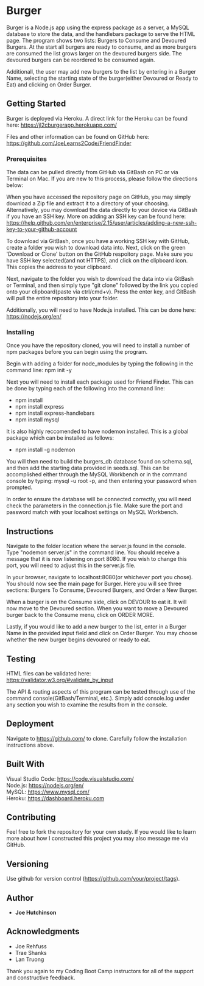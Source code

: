 # Burger

Burger is a Node.js app using the express package as a server, a MySQL database to store the data, and the handlebars package to serve the HTML page.  The program shows two lists: Burgers to Consume and Devoured Burgers.  At the start all burgers are ready to consume, and as more burgers are consumed the list grows larger on the devoured burgers side.  The devoured burgers can be reordered to be consumed again.

Additionall, the user may add new burgers to the list by entering in a Burger Name, selecting the starting state of the burger(either Devoured or Ready to Eat) and clicking on Order Burger.  


## Getting Started

Burger is deployed via Heroku.  A direct link for the Heroku can be found here: https://jl2cburgerapp.herokuapp.com/

Files and other information can be found on GitHub here: https://github.com/JoeLearns2Code/FriendFinder

### Prerequisites

The data can be pulled directly from GitHub via GitBash on PC or via Terminal on Mac.  If you are new to this process, please follow the directions below:

When you have accessed the repository page on GitHub, you may simply download a Zip file and extract it to a directory of your choosing.  Alternatively, you may download the data directly to your device via GitBash if you have an SSH key.  More on adding an SSH key can be found here: https://help.github.com/en/enterprise/2.15/user/articles/adding-a-new-ssh-key-to-your-github-account

To download via GitBash, once you have a working SSH key with GitHub, create a folder you wish to download data into.  Next, click on the green 'Download or Clone' button on the GitHub respoitory page.  Make sure you have SSH key selected(and not HTTPS), and click on the clipboard icon.  This copies the address to your clipboard.

Next, navigate to the folder you wish to download the data into via GitBash or Terminal, and then simply type "git clone" followed by the link you copied onto your clipboard(paste via ctrl/cmd+v).  Press the enter key, and GitBash will pull the entire repository into your folder.

Additionally, you will need to have Node.js installed.  This can be done here: https://nodejs.org/en/


### Installing

Once you have the repository cloned, you will need to install a number of npm packages before you can begin using the program.  

Begin with adding a folder for node_modules by typing the following in the command line: npm init -y

Next you will need to install each package used for Friend Finder.  This can be done by typing each of the following into the command line:

* npm install
* npm install express
* npm install express-handlebars
* npm install mysql

It is also highly reccomended to have nodemon installed.  This is a global package which can be installed as follows:

* npm install -g nodemon

You will then need to build the burgers_db database found on schema.sql, and then add the starting data provided in seeds.sql.  This can be accomplished either through the MySQL Workbench or in the command console by typing: mysql -u root -p, and then entering your password when prompted.

In order to ensure the database will be connected correctly, you will need check the parameters in the connection.js file.  Make sure the port and password match with your localhost settings on MySQL Workbench.


## Instructions

Navigate to the folder location where the server.js found in the console.  Type "nodemon server.js" in the command line.  You should receive a message that it is now listening on port 8080.  If you wish to change this port, you will need to adjust this in the server.js file.

In your browser, navigate to localhost:8080(or whichever port you chose).  You should now see the main page for Burger.  Here you will see three sections: Burgers To Consume, Devoured Burgers, and Order a New Burger.

When a burger is on the Consume side, click on DEVOUR to eat it.  It will now move to the Devoured section.  When you want to move a Devoured burger back to the Consume menu, click on ORDER MORE.

Lastly, if you would like to add a new burger to the list, enter in a Burger Name in the provided input field and click on Order Burger.  You may choose whether the new burger begins devoured or ready to eat.


## Testing

HTML files can be validated here: https://validator.w3.org/#validate_by_input

The API & routing aspects of this program can be tested through use of the command console(GitBash/Terminal, etc.).  Simply add console.log under any section you wish to examine the results from in the console.


  


## Deployment

Navigate to https://github.com/ to clone.  Carefully follow the installation instructions above.


## Built With

Visual Studio Code: https://code.visualstudio.com/  
Node.js: https://nodejs.org/en/  
MySQL: https://www.mysql.com/  
Heroku: https://dashboard.heroku.com


## Contributing

Feel free to fork the repository for your own study.  If you would like to learn more about how I constructed this project you may also message me via GitHub.


## Versioning

Use github for version control (https://github.com/your/project/tags).


## Author

* **Joe Hutchinson**


## Acknowledgments
 
* Joe Rehfuss
* Trae Shanks
* Lan Truong

Thank you again to my Coding Boot Camp instructors for all of the support and constructive feedback.